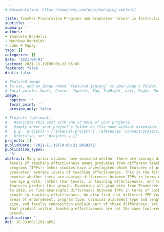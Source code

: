 ```yaml
---
# Documentation: https://wowchemy.com/docs/managing-content/

title: Teacher Preparation Programs and Graduates' Growth in Instructional Effectiveness
subtitle: ''
summary: ''
authors:
- Emanuele Bardelli
- Matthew Ronfeldt
- John P Papay
tags: []
categories: []
date: '2021-08-01'
lastmod: 2021-11-19T09:06:22-05:00
featured: false
draft: false

# Featured image
# To use, add an image named `featured.jpg/png` to your page's folder.
# Focal points: Smart, Center, TopLeft, Top, TopRight, Left, Right, BottomLeft, Bottom, BottomRight.
image:
  caption: ''
  focal_point: ''
  preview_only: false

# Projects (optional).
#   Associate this post with one or more of your projects.
#   Simply enter your project's folder or file name without extension.
#   E.g. `projects = ["internal-project"]` references `content/project/deep-learning/index.md`.
#   Otherwise, set `projects = []`.
projects: []
publishDate: '2021-11-19T14:06:21.841037Z'
publication_types:
- '3'
abstract: Many prior studies have examined whether there are average differences in
  levels of teaching effectiveness among graduates from different teacher preparation
  programs (TPPs); other studies have investigated which features of preparation predict
  graduates' average levels of teaching effectiveness. This is the first study to
  examine whether there are average differences between TPPs in terms of graduates'
  average growth, rather than levels, in teaching effectiveness, and to consider which
  features predict this growth. Examining all graduates from Tennessee TPPs from 2010
  to 2018, we find meaningful differences between TPPs in terms of both levels and
  growth in teaching effectiveness. We also find that different TPP features, including
  areas of endorsement, program type, clinical placement type and length, program
  size, and faculty composition explain part of these differences. Yet, the features
  that predict initial teaching effectiveness are not the same features that predict
  growth.
publication: ''
doi: 10.26300/120j-qb52
---
```

